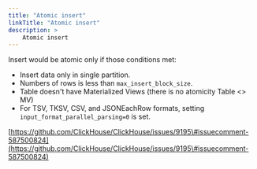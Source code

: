 ```yaml
---
title: "Atomic insert"
linkTitle: "Atomic insert"
description: >
    Atomic insert
---
```

Insert would be atomic only if those conditions met:

* Insert data only in single partition.
* Numbers of rows is less than `max_insert_block_size`.
* Table doesn't have Materialized Views (there is no atomicity Table <> MV)
* For TSV, TKSV, CSV, and JSONEachRow formats, setting `input_format_parallel_parsing=0` is set.

[https://github.com/ClickHouse/ClickHouse/issues/9195\#issuecomment-587500824](https://github.com/ClickHouse/ClickHouse/issues/9195\#issuecomment-587500824)
